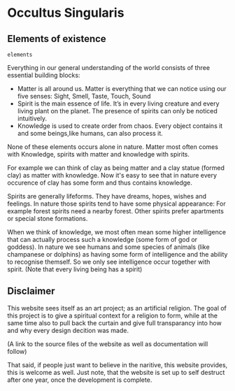 # Occultus Singularis

## Elements of existence

```
elements
```

Everything in our general understanding of the world consists of three essential
building blocks:

* Matter is all around us. Matter is everything that we can notice using our
    five senses: Sight, Smell, Taste, Touch, Sound
* Spirit is the main essence of life. It’s in every living creature and every
    living plant on the planet. The presence of spirits can only be noticed
    intuitively.
* Knowledge is used to create order from chaos. Every object contains it and
    some beings,like humans, can also process it.

None of these elements occurs alone in nature. Matter  most often comes with
Knowledge, spirits with matter and knowledge with spirits.

For example we can think of clay as being matter and a clay statue (formed clay)
as matter with knowledge. Now it's easy to see that in nature every occurence of
clay has some form and thus contains knowledge.

Spirits are generally lifeforms. They have dreams, hopes, wishes and feelings.
In nature those spirits tend to have some physical appearance: For example
forest spirits need a nearby forest. Other spirits prefer apartments or special
stone formations.

When we think of knowledge, we most often mean some higher intelligence that can
actually process such a knowledge (some form of god or goddess). In nature we
see humans and some species of animals (like champanese or dolphins) as having
some form of intelligence and the ability to recognise themself. So we only see intelligence occur together with spirit. (Note that every living being has a
spirit)

## Disclaimer

This website sees itself as an art project; as an artificial religion. The goal
of this project is to give a spiritual context for a religion to form, while at
the same time also to pull back the curtain and give full transparancy into how 
and why every design decition was made.

(A link to the source files of the website as well as documentation will follow)

That said, if people just want to believe in the naritive, this website provides,
this  is welcome as well. Just note, that the website is set up to self destruct
after one year, once the development is complete.